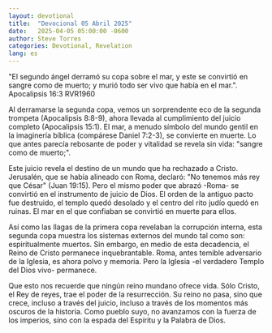 ```yaml
---
layout: devotional
title:  "Devocional 05 Abril 2025"
date:   2025-04-05 05:00:00 -0600
author: Steve Torres
categories: Devotional, Revelation
lang: es
---
```


<div class="scripture">
  "El segundo ángel derramó su copa sobre el mar, y este se convirtió en sangre como de muerto; y murió todo ser vivo que había en el mar.". Apocalipsis 16:3 RVR1960
</div>

Al derramarse la segunda copa, vemos un sorprendente eco de la segunda trompeta (Apocalipsis 8:8-9), ahora llevada al cumplimiento del juicio completo (Apocalipsis 15:1). El mar, a menudo símbolo del mundo gentil en la imaginería bíblica (compárese Daniel 7:2-3), se convierte en muerte. Lo que antes parecía rebosante de poder y vitalidad se revela sin vida: "sangre como de muerto;".

Este juicio revela el destino de un mundo que ha rechazado a Cristo. Jerusalén, que se había alineado con Roma, declaró: "No tenemos más rey que César" (Juan 19:15). Pero el mismo poder que abrazó -Roma- se convirtió en el instrumento de juicio de Dios. El orden de la antiguo pacto fue destruido, el templo quedó desolado y el centro del rito judío quedó en ruinas. El mar en el que confiaban se convirtió en muerte para ellos.

Así como las llagas de la primera copa revelaban la corrupción interna, esta segunda copa muestra los sistemas externos del mundo tal como son: espiritualmente muertos. Sin embargo, en medio de esta decadencia, el Reino de Cristo permanece inquebrantable. Roma, antes temible adversario de la Iglesia, es ahora polvo y memoria. Pero la Iglesia -el verdadero Templo del Dios vivo- permanece.

Que esto nos recuerde que ningún reino mundano ofrece vida. Sólo Cristo, el Rey de reyes, trae el poder de la resurrección. Su reino no pasa, sino que crece, incluso a través del juicio, incluso a través de los momentos más oscuros de la historia. Como pueblo suyo, no avanzamos con la fuerza de los imperios, sino con la espada del Espíritu y la Palabra de Dios.